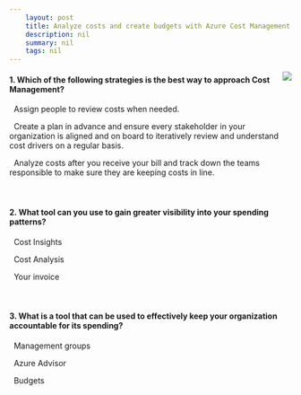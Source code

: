 ```yaml
---
    layout: post
    title: Analyze costs and create budgets with Azure Cost Management - Cost management principles
    description: nil
    summary: nil
    tags: nil
---
```



 <a target="_blank" href="https://docs.microsoft.com/en-us/learn/modules/analyze-costs-create-budgets-azure-cost-management/2-cost-management-principles/"><i class="fas fa-external-link-alt"></i> </a>
 <img align="right" src="https://docs.microsoft.com/en-us/learn/achievements/analyze-costs-create-budgets-azure-cost-management.svg">
####  1. Which of the following strategies is the best way to approach Cost Management?


<i class='far fa-square'></i> &nbsp;&nbsp;Assign people to review costs when needed.

<i class='fas fa-check-square' style='color: Dodgerblue;'></i> &nbsp;&nbsp;Create a plan in advance and ensure every stakeholder in your organization is aligned and on board to iteratively review and understand cost drivers on a regular basis.

<i class='far fa-square'></i> &nbsp;&nbsp;Analyze costs after you receive your bill and track down the teams responsible to make sure they are keeping costs in line.
<br />
<br />
<br />

####  2. What tool can you use to gain greater visibility into your spending patterns?


<i class='far fa-square'></i> &nbsp;&nbsp;Cost Insights

<i class='fas fa-check-square' style='color: Dodgerblue;'></i> &nbsp;&nbsp;Cost Analysis

<i class='far fa-square'></i> &nbsp;&nbsp;Your invoice
<br />
<br />
<br />

####  3. What is a tool that can be used to effectively keep your organization accountable for its spending?


<i class='far fa-square'></i> &nbsp;&nbsp;Management groups

<i class='far fa-square'></i> &nbsp;&nbsp;Azure Advisor

<i class='fas fa-check-square' style='color: Dodgerblue;'></i> &nbsp;&nbsp;Budgets
<br />
<br />
<br />

